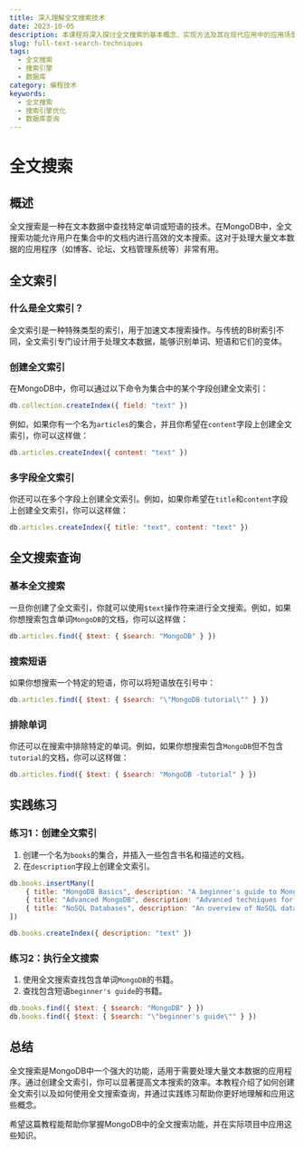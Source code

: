 ```yaml
---
title: 深入理解全文搜索技术
date: 2023-10-05
description: 本课程将深入探讨全文搜索的基本概念、实现方法及其在现代应用中的应用场景。
slug: full-text-search-techniques
tags:
  - 全文搜索
  - 搜索引擎
  - 数据库
category: 编程技术
keywords:
  - 全文搜索
  - 搜索引擎优化
  - 数据库查询
---
```


# 全文搜索

## 概述

全文搜索是一种在文本数据中查找特定单词或短语的技术。在MongoDB中，全文搜索功能允许用户在集合中的文档内进行高效的文本搜索。这对于处理大量文本数据的应用程序（如博客、论坛、文档管理系统等）非常有用。

## 全文索引

### 什么是全文索引？

全文索引是一种特殊类型的索引，用于加速文本搜索操作。与传统的B树索引不同，全文索引专门设计用于处理文本数据，能够识别单词、短语和它们的变体。

### 创建全文索引

在MongoDB中，你可以通过以下命令为集合中的某个字段创建全文索引：

```javascript
db.collection.createIndex({ field: "text" })
```

例如，如果你有一个名为`articles`的集合，并且你希望在`content`字段上创建全文索引，你可以这样做：

```javascript
db.articles.createIndex({ content: "text" })
```

### 多字段全文索引

你还可以在多个字段上创建全文索引。例如，如果你希望在`title`和`content`字段上创建全文索引，你可以这样做：

```javascript
db.articles.createIndex({ title: "text", content: "text" })
```

## 全文搜索查询

### 基本全文搜索

一旦你创建了全文索引，你就可以使用`$text`操作符来进行全文搜索。例如，如果你想搜索包含单词`MongoDB`的文档，你可以这样做：

```javascript
db.articles.find({ $text: { $search: "MongoDB" } })
```

### 搜索短语

如果你想搜索一个特定的短语，你可以将短语放在引号中：

```javascript
db.articles.find({ $text: { $search: "\"MongoDB tutorial\"" } })
```

### 排除单词

你还可以在搜索中排除特定的单词。例如，如果你想搜索包含`MongoDB`但不包含`tutorial`的文档，你可以这样做：

```javascript
db.articles.find({ $text: { $search: "MongoDB -tutorial" } })
```

## 实践练习

### 练习1：创建全文索引

1. 创建一个名为`books`的集合，并插入一些包含书名和描述的文档。
2. 在`description`字段上创建全文索引。

```javascript
db.books.insertMany([
    { title: "MongoDB Basics", description: "A beginner's guide to MongoDB." },
    { title: "Advanced MongoDB", description: "Advanced techniques for MongoDB users." },
    { title: "NoSQL Databases", description: "An overview of NoSQL databases including MongoDB." }
])

db.books.createIndex({ description: "text" })
```

### 练习2：执行全文搜索

1. 使用全文搜索查找包含单词`MongoDB`的书籍。
2. 查找包含短语`beginner's guide`的书籍。

```javascript
db.books.find({ $text: { $search: "MongoDB" } })
db.books.find({ $text: { $search: "\"beginner's guide\"" } })
```

## 总结

全文搜索是MongoDB中一个强大的功能，适用于需要处理大量文本数据的应用程序。通过创建全文索引，你可以显著提高文本搜索的效率。本教程介绍了如何创建全文索引以及如何使用全文搜索查询，并通过实践练习帮助你更好地理解和应用这些概念。

希望这篇教程能帮助你掌握MongoDB中的全文搜索功能，并在实际项目中应用这些知识。